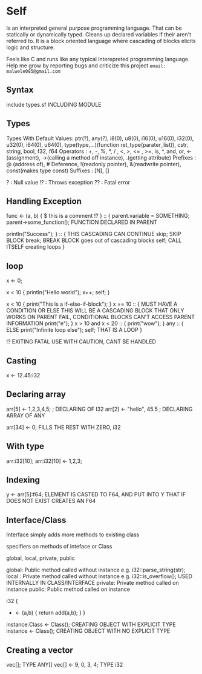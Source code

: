 Self
====

Is an interpreted general purpose programming language.
That can be statically or dynamically typed.
Cleans up declared variables if their aren't referred to.
It is a block oriented language where cascading of blocks elicits logic and structure.

Feels like C and runs like any typical interepreted programming language.
Help me grow by reporting bugs and criticize this project `email: malwele085@gmail.com`

Syntax
------

include types.sf INCLUDING MODULE

Types
------
Types With Default Values: ptr(?), any(?), i8(0), u8(0), i16(0), u16(0), i32(0), u32(0), i64(0), u64(0), type(type,...)(function ret_type(parater_list)), cstr, string, bool, f32, f64
Operators : +, -, %, *, / , <, >, <= , >=, is, ^, and, or, <- (assignment), ->(calling a method off instance), .(getting attribute)
Prefixes  : @ (address of), # Deference, !(readonly pointer), &(readwrite pointer), const(makes type const)
Suffixes  : [N], []

?   : Null value
!?  : Throws exception
??  : Fatal error

Handling Exception 
-----------------

func <- (a, b) {
  $ this is a comment
  !? 
} :: {
  parent.variable = SOMETHING;
  parent->some_function(); FUNCTION DECLARED IN PARENT
  
  println("Success");
} :: {
  THIS CASCADING CAN CONTINUE
  skip; SKIP BLOCK
  break; BREAK BLOCK goes out of cascading blocks
  self; CALL ITSELF creating loops
}

loop
-----

x <- 0;

x < 10 {
  println("Hello world");
  x++;
  self;
}

x < 10 {
  print("This is a if-else-if-block");
} x == 10 :: {
  MUST HAVE A CONDITION OR ELSE THIS WILL BE A CASCADING BLOCK THAT ONLY WORKS ON PARENT FAIL, CONDITIONAL BLOCKS CAN'T ACCESS PARENT INFORMATION
  print("e");
} x > 10 and x < 20 :: {
  print("wow");
} any :: { ELSE
  print("Infinite loop else");
  self; THAT IS A LOOP
}

!? EXITING FATAL USE WITH CAUTION, CANT BE HANDLED

Casting
-------

x <- 12.45:i32

Declaring array
---------------
arr[5] <- 1,2,3,4,5; ; DECLARING OF I32
arr[2] <- "hello", 45.5 ; DECLARING ARRAY OF ANY

arr[34] <- 0; FILLS THE REST WITH ZERO, i32

With type
----
arr:i32[10];
arr:i32[10] <- 1,2,3;

Indexing
--------
y <- arr[5]:f64; ELEMENT IS CASTED TO F64, AND PUT INTO Y THAT IF DOES NOT EXIST CREATES AN F64

Interface/Class
-----

Interface simply adds more methods to existing class

specifiers on methods of inteface or Class

global, local, private, public

global: Public method called without instance e.g. i32::parse_string(str);
local : Private method called without instance e.g. i32::is_overflow(); USED INTERNALLY IN CLASS/INTERFACE
private: Private method called on instance
public: Public method called on instance

i32 {
  + <- (a,b) {
    return add(a,b);
  }
}

instance:Class <- Class(); CREATING OBJECT WITH EXPLICIT TYPE
instance  <- Class();      CREATING OBJECT WITH NO EXPLICIT TYPE

Creating a vector
-----------------

vec[]; TYPE ANY[]
vec[] <- 9, 0, 3, 4; TYPE i32



